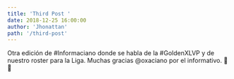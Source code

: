 ```yaml
---
title: 'Third Post '
date: 2018-12-25 16:00:00
author: 'Jhonattan'
path: '/third-post'
---
```


Otra edición de #Informaciano donde se habla de la #GoldenXLVP y de nuestro roster para la Liga. Muchas gracias @oxaciano por el informativo. 👊🐯
